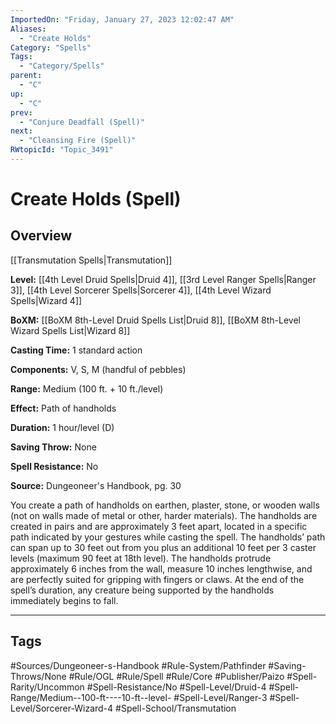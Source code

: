 ```yaml
---
ImportedOn: "Friday, January 27, 2023 12:02:47 AM"
Aliases:
  - "Create Holds"
Category: "Spells"
Tags:
  - "Category/Spells"
parent:
  - "C"
up:
  - "C"
prev:
  - "Conjure Deadfall (Spell)"
next:
  - "Cleansing Fire (Spell)"
RWtopicId: "Topic_3491"
---
```

# Create Holds (Spell)
## Overview
[[Transmutation Spells|Transmutation]]

**Level:** [[4th Level Druid Spells|Druid 4]], [[3rd Level Ranger Spells|Ranger 3]], [[4th Level Sorcerer Spells|Sorcerer 4]], [[4th Level Wizard Spells|Wizard 4]]

**BoXM:** [[BoXM 8th-Level Druid Spells List|Druid 8]], [[BoXM 8th-Level Wizard Spells List|Wizard 8]]

**Casting Time:** 1 standard action

**Components:** V, S, M (handful of pebbles)

**Range:** Medium (100 ft. + 10 ft./level)

**Effect:** Path of handholds

**Duration:** 1 hour/level (D)

**Saving Throw:** None

**Spell Resistance:** No

**Source:** Dungeoneer's Handbook, pg. 30

You create a path of handholds on earthen, plaster, stone, or wooden walls (not on walls made of metal or other, harder materials). The handholds are created in pairs and are approximately 3 feet apart, located in a specific path indicated by your gestures while casting the spell. The handholds’ path can span up to 30 feet out from you plus an additional 10 feet per 3 caster levels (maximum 90 feet at 18th level). The handholds protrude approximately 6 inches from the wall, measure 10 inches lengthwise, and are perfectly suited for gripping with fingers or claws. At the end of the spell’s duration, any creature being supported by the handholds immediately begins to fall.


---
## Tags
#Sources/Dungeoneer-s-Handbook #Rule-System/Pathfinder #Saving-Throws/None #Rule/OGL #Rule/Spell #Rule/Core #Publisher/Paizo #Spell-Rarity/Uncommon #Spell-Resistance/No #Spell-Level/Druid-4 #Spell-Range/Medium--100-ft----10-ft--level- #Spell-Level/Ranger-3 #Spell-Level/Sorcerer-Wizard-4 #Spell-School/Transmutation

